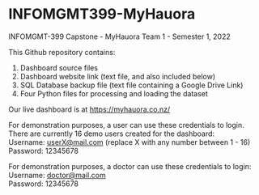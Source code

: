 # INFOMGMT399-MyHauora
INFOMGMT-399 Capstone - MyHauora
Team 1 - Semester 1, 2022

This Github repository contains:
1. Dashboard source files
2. Dashboard website link (text file, and also included below)
3. SQL Database backup file (text file containing a Google Drive Link)
4. Four Python files for processing and loading the dataset

Our live dashboard is at https://myhauora.co.nz/

For demonstration purposes, a user can use these credentials to login.  
There are currently 16 demo users created for the dashboard:  
Username: userX@mail.com (replace X with any number between 1 - 16)  
Password: 12345678

For demonstration purposes, a doctor can use these credentials to login:  
Username: doctor@mail.com  
Password: 12345678

